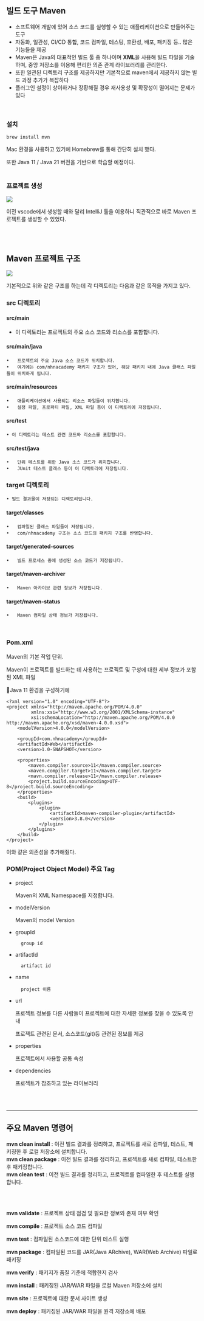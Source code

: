 ## 빌드 도구 Maven 
- 소프트웨어 개발에 있어 소스 코드를 실행할 수 있는 애플리케이션으로 만들어주는 도구
- 자동화, 일관성, CI/CD 통합, 코드 컴파일, 테스팅, 호환성, 배포, 패키징 등.. 많은 기능들을 제공
- Maven은 Java의 대표적인 빌드 툴 중 하나이며 **XML**을 사용해 빌드 파일을 기술하며, 중앙 저장소를 이용해 편리한 의존 관계 라이브러리를 관리한다.
- 또한 일관된 디렉토리 구조를 제공하지만 기본적으로 maven에서 제공하지 않는 빌드 과정 추가가 복잡하다
- 플러그인 설정이 상이하거나 장황해질 경우 재사용성 및 확장성이 떨어지는 문제가 있다
<br>

### 설치
``` 
brew install mvn
```
Mac 환경을 사용하고 있기에 Homebrew를 통해 간단히 설치 했다.

또한 Java 11 / Java 21 버전을 기반으로 학습할 예정이다. <br><br>




### 프로젝트 생성

![](https://velog.velcdn.com/images/_inho/post/173e3541-58d2-4e1e-a94c-dc4003133f3c/image.png)

이전 vscode에서 생성할 때와 달리 IntelliJ 툴을 이용하니 직관적으로 바로 Maven 프로젝트를 생성할 수 있었다.

<br><br>
## Maven 프로젝트 구조
![](https://velog.velcdn.com/images/_inho/post/d84f9d6b-c7d0-4e6c-9d34-ab41eeea39c2/image.png)

기본적으로 위와 같은 구조를 하는데 각 디렉토리는 다음과 같은 목적을 가지고 있다.

### src 디렉토리
#### src/main
- 이 디렉토리는 프로젝트의 주요 소스 코드와 리소스를 포함합니다.
#### src/main/java
	•	프로젝트의 주요 Java 소스 코드가 위치합니다.
	•	여기에는 com/nhnacademy 패키지 구조가 있어, 해당 패키지 내에 Java 클래스 파일들이 위치하게 됩니다.
#### src/main/resources
	•	애플리케이션에서 사용되는 리소스 파일들이 위치합니다.
	•	설정 파일, 프로퍼티 파일, XML 파일 등이 이 디렉토리에 저장됩니다.
#### src/test
	• 이 디렉토리는 테스트 관련 코드와 리소스를 포함합니다.
#### src/test/java
	•	단위 테스트를 위한 Java 소스 코드가 위치합니다.
	•	JUnit 테스트 클래스 등이 이 디렉토리에 저장됩니다.
### target 디렉토리
	• 빌드 결과물이 저장되는 디렉토리입니다.
#### target/classes
	•	컴파일된 클래스 파일들이 저장됩니다.
	•	com/nhnacademy 구조는 소스 코드의 패키지 구조를 반영합니다.
#### target/generated-sources
	•	빌드 프로세스 중에 생성된 소스 코드가 저장됩니다.
#### target/maven-archiver
	•	Maven 아카이브 관련 정보가 저장됩니다.
#### target/maven-status
	•	Maven 컴파일 상태 정보가 저장됩니다.
    
<br>

### Pom.xml
Maven의 기본 작업 단위.

Maven이 프로젝트를 빌드하는 데 사용하는 프로젝트 및 구성에 대한 세부 정보가 포함된 XML 파일 



Java 11 환경을 구성하기에 
```
<?xml version="1.0" encoding="UTF-8"?>
<project xmlns="http://maven.apache.org/POM/4.0.0"
         xmlns:xsi="http://www.w3.org/2001/XMLSchema-instance"
         xsi:schemaLocation="http://maven.apache.org/POM/4.0.0 http://maven.apache.org/xsd/maven-4.0.0.xsd">
    <modelVersion>4.0.0</modelVersion>

    <groupId>com.nhnacademy</groupId>
    <artifactId>Web</artifactId>
    <version>1.0-SNAPSHOT</version>

    <properties>
        <maven.compiler.source>11</maven.compiler.source>
        <maven.compiler.target>11</maven.compiler.target>
        <mavn.compiler.release>11</mavn.compiler.release>
        <project.build.sourceEncoding>UTF-8</project.build.sourceEncoding>
    </properties>
    <build>
        <plugins>
            <plugin>
                <artifactId>maven-compiler-plugin</artifactId>
                <version>3.8.0</version>
            </plugin>
        </plugins>
    </build>
</project>
```
이와 같은 의존성을 추가해줬다.

### POM(Project Object Model) 주요 Tag

- project

	Maven의 XML Namespace를 지정합니다.

- modelVersion

	Maven의 model Version
- groupId
	
    	
        group id
        
- artifactId
		
        artifact id

- name
	
    	project 이름

- url


	프로젝트 정보를 다른 사람들이 프로젝트에 대한 자세한 정보를 찾을 수 있도록 안내

	프로젝트 관련된 문서, 소스코드(git)등 관련된 정보를 제공

- properties

	프로젝트에서 사용할 공통 속성

- dependencies

	프로젝트가 참조하고 있는 라이브러리

<br>
<br>

--- 

## 주요 Maven 명령어

**mvn clean install** : 이전 빌드 결과를 정리하고, 프로젝트를 새로 컴파일, 테스트, 패키징한 후 로컬 저장소에 설치합니다. <br>
**mvn clean package** : 이전 빌드 결과를 정리하고, 프로젝트를 새로 컴파일, 테스트한 후 패키징합니다. <br>
**mvn clean test** : 이전 빌드 결과를 정리하고, 프로젝트를 컴파일한 후 테스트를 실행합니다.

<br><br>

**mvn validate** : 프로젝트 상태 점검 및 필요한 정보와 존재 여부 확인

**mvn compile** : 프로젝트 소스 코드 컴파일

**mvn test** : 컴파일된 소스코드에 대한 단위 테스트 실행

**mvn package** : 컴파일된 코드를 JAR(Java ARchive), WAR(Web Archive) 파일로 패키징

**mvn verify** : 패키지가 품질 기준에 적합한지 검사

**mvn install** : 패키징된 JAR/WAR 파일을 로컬 Maven 저장소에 설치

**mvn site** : 프로젝트에 대한 문서 사이트 생성

**mvn deploy** : 패키징된 JAR/WAR 파일을 원격 저장소에 배포


